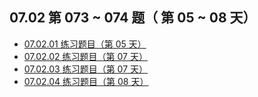 ## 07.02 第 073 ~ 074 题（ 第 05 ~ 08 天）

- [07.02.01 练习题目（第 05 天）](https://github.com/datawhalechina/leetcode-notes/blob/main/docs/ch07/07.02/07.02.01%20Exercises.md)
- [07.02.02 练习题目（第 07 天）](https://github.com/datawhalechina/leetcode-notes/blob/main/docs/ch07/07.02/07.02.02%20Exercises.md)
- [07.02.03 练习题目（第 07 天）](https://github.com/datawhalechina/leetcode-notes/blob/main/docs/ch07/07.02/07.02.03%20Exercises.md)
- [07.02.04 练习题目（第 08 天）](https://github.com/datawhalechina/leetcode-notes/blob/main/docs/ch07/07.02/07.02.04%20Exercises.md)